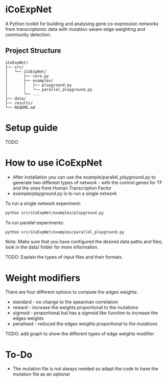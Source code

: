 # iCoExpNet
A Python toolkit for building and analysing gene co-expression networks from transcriptomic data with mutation-aware edge weighting and community detection.

## Project Structure

```
iCoExpNet/
├── src/
│   └── iCoExpNet/
│       ├── core.py
│       ├── examples/
│       │   ├── playground.py
│       │   └── parallel_playground.py
│       └── ...
├── data/
├── results/
└── README.md
```

# Setup guide

TODO

# How to use iCoExpNet

* After installation you can use the example/parallel_playground.py to generate two different types of network - with the control genes for TF and the ones from Human Transcription Factor
* example/playground.py is to run a single network
  

To run a single network experiment:
```sh
python src/iCoExpNet/examples/playground.py
```

To run parallel experiments:
```sh
python src/iCoExpNet/examples/parallel_playground.py
```

Note: Make sure that you have configured the desired data paths and files, look in the data/ folder for more information.

TODO: Explain the types of input files and their formats.

# Weight modifiers 

There are four different options to compute the edges weights:
* standard - no change to the spearman correlation
* reward - increase the weights proportional to the mutations 
* sigmoid - proportional but has a sigmoid like function to increase the edges weights
* penalised - reduced the edges weights proportional to the mutations

TODO: add graph to show the different types of edge weights modifier



# To-Do

* The mutation file is not always needed so adapt the code to have the mutation file as an optional